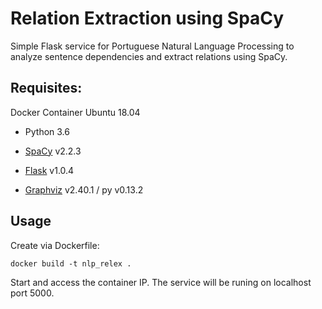 # Relation Extraction using SpaCy

Simple Flask service for Portuguese Natural Language Processing to analyze sentence dependencies and extract relations using SpaCy.

## Requisites: 
Docker Container Ubuntu 18.04

- Python 3.6

- [SpaCy](https://spacy.io/) v2.2.3

- [Flask](https://flask.palletsprojects.com/) v1.0.4

- [Graphviz](https://www.graphviz.org/) v2.40.1 / py v0.13.2


## Usage

Create via Dockerfile:
```
docker build -t nlp_relex .
```

Start and access the container IP. The service will be runing on localhost port 5000.